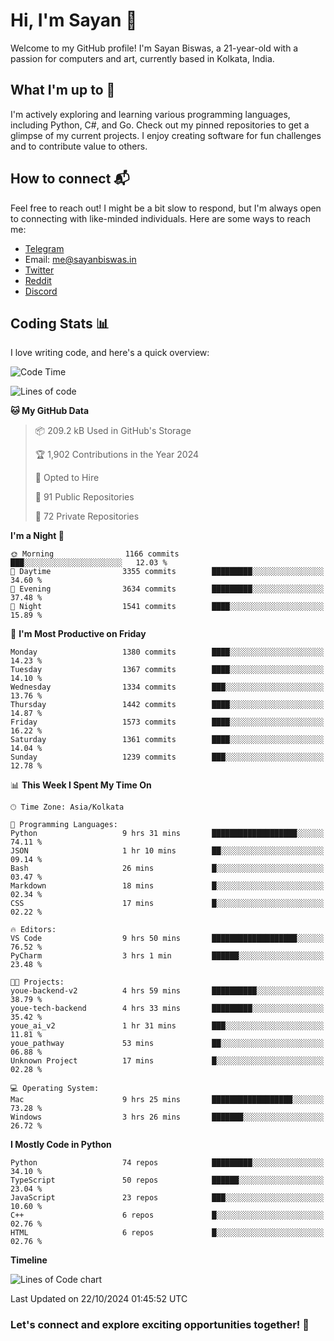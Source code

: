 # Hi, I'm Sayan 👋

Welcome to my GitHub profile! I'm Sayan Biswas, a 21-year-old with a passion for computers and art, currently based in Kolkata, India.

## What I'm up to 🚀

I'm actively exploring and learning various programming languages, including Python, C#, and Go. Check out my pinned repositories to get a glimpse of my current projects. I enjoy creating software for fun challenges and to contribute value to others.

## How to connect 📬

Feel free to reach out! I might be a bit slow to respond, but I'm always open to connecting with like-minded individuals. Here are some ways to reach me:

- [Telegram](https://t.me/dank_as_fuck)
- Email: [me@sayanbiswas.in](mailto:me@sayanbiswas.in)
- [Twitter](https://twitter.com/TheDankDel)
- [Reddit](https://www.reddit.com/user/dank_as_fuck_/)
- [Discord](https://discordapp.com/users/506536929152466945)

## Coding Stats 📊

I love writing code, and here's a quick overview:

<!--START_SECTION:waka-->
![Code Time](http://img.shields.io/badge/Code%20Time-1%2C892%20hrs%2016%20mins-blue)

![Lines of code](https://img.shields.io/badge/From%20Hello%20World%20I%27ve%20Written-6.2%20million%20lines%20of%20code-blue)

**🐱 My GitHub Data** 

> 📦 209.2 kB Used in GitHub's Storage 
 > 
> 🏆 1,902 Contributions in the Year 2024
 > 
> 💼 Opted to Hire
 > 
> 📜 91 Public Repositories 
 > 
> 🔑 72 Private Repositories 
 > 
**I'm a Night 🦉** 

```text
🌞 Morning                1166 commits        ███░░░░░░░░░░░░░░░░░░░░░░   12.03 % 
🌆 Daytime                3355 commits        █████████░░░░░░░░░░░░░░░░   34.60 % 
🌃 Evening                3634 commits        █████████░░░░░░░░░░░░░░░░   37.48 % 
🌙 Night                  1541 commits        ████░░░░░░░░░░░░░░░░░░░░░   15.89 % 
```
📅 **I'm Most Productive on Friday** 

```text
Monday                   1380 commits        ████░░░░░░░░░░░░░░░░░░░░░   14.23 % 
Tuesday                  1367 commits        ████░░░░░░░░░░░░░░░░░░░░░   14.10 % 
Wednesday                1334 commits        ███░░░░░░░░░░░░░░░░░░░░░░   13.76 % 
Thursday                 1442 commits        ████░░░░░░░░░░░░░░░░░░░░░   14.87 % 
Friday                   1573 commits        ████░░░░░░░░░░░░░░░░░░░░░   16.22 % 
Saturday                 1361 commits        ████░░░░░░░░░░░░░░░░░░░░░   14.04 % 
Sunday                   1239 commits        ███░░░░░░░░░░░░░░░░░░░░░░   12.78 % 
```


📊 **This Week I Spent My Time On** 

```text
🕑︎ Time Zone: Asia/Kolkata

💬 Programming Languages: 
Python                   9 hrs 31 mins       ███████████████████░░░░░░   74.11 % 
JSON                     1 hr 10 mins        ██░░░░░░░░░░░░░░░░░░░░░░░   09.14 % 
Bash                     26 mins             █░░░░░░░░░░░░░░░░░░░░░░░░   03.47 % 
Markdown                 18 mins             █░░░░░░░░░░░░░░░░░░░░░░░░   02.34 % 
CSS                      17 mins             █░░░░░░░░░░░░░░░░░░░░░░░░   02.22 % 

🔥 Editors: 
VS Code                  9 hrs 50 mins       ███████████████████░░░░░░   76.52 % 
PyCharm                  3 hrs 1 min         ██████░░░░░░░░░░░░░░░░░░░   23.48 % 

🐱‍💻 Projects: 
youe-backend-v2          4 hrs 59 mins       ██████████░░░░░░░░░░░░░░░   38.79 % 
youe-tech-backend        4 hrs 33 mins       █████████░░░░░░░░░░░░░░░░   35.42 % 
youe_ai_v2               1 hr 31 mins        ███░░░░░░░░░░░░░░░░░░░░░░   11.81 % 
youe_pathway             53 mins             ██░░░░░░░░░░░░░░░░░░░░░░░   06.88 % 
Unknown Project          17 mins             █░░░░░░░░░░░░░░░░░░░░░░░░   02.28 % 

💻 Operating System: 
Mac                      9 hrs 25 mins       ██████████████████░░░░░░░   73.28 % 
Windows                  3 hrs 26 mins       ███████░░░░░░░░░░░░░░░░░░   26.72 % 
```

**I Mostly Code in Python** 

```text
Python                   74 repos            █████████░░░░░░░░░░░░░░░░   34.10 % 
TypeScript               50 repos            ██████░░░░░░░░░░░░░░░░░░░   23.04 % 
JavaScript               23 repos            ███░░░░░░░░░░░░░░░░░░░░░░   10.60 % 
C++                      6 repos             █░░░░░░░░░░░░░░░░░░░░░░░░   02.76 % 
HTML                     6 repos             █░░░░░░░░░░░░░░░░░░░░░░░░   02.76 % 
```



**Timeline**

![Lines of Code chart](https://raw.githubusercontent.com/Dank-del/Dank-del/main/assets/bar_graph.png)


 Last Updated on 22/10/2024 01:45:52 UTC
<!--END_SECTION:waka-->

### Let's connect and explore exciting opportunities together! 🚀
